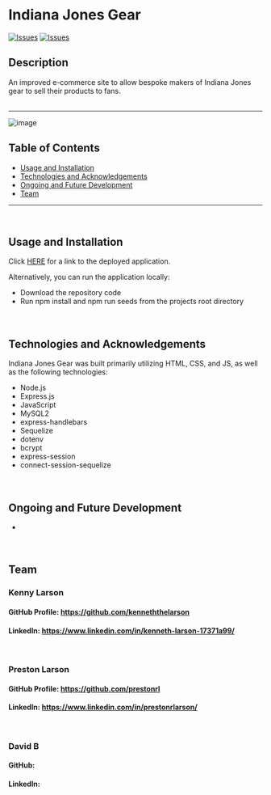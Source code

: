 # Indiana Jones Gear

[![Issues](https://img.shields.io/github/issues/prestonrl/fan-gear)](https://github.com/prestonrl/fan-gear/issues) [![Issues](https://img.shields.io/github/contributors/prestonrl/fan-gear)](https://github.com/prestonrl/fan-gear/graphs/contributors)

## Description

An improved e-commerce site to allow bespoke makers of Indiana Jones gear to sell their products to fans. 
</br></br>

---
![image]()
## Table of Contents

- [Usage and Installation](#Usage-and-Installation)
- [Technologies and Acknowledgements](#Technologies-and-Acknowledgements)
- [Ongoing and Future Development](#Ongoing-and-Future-Development)
- [Team](#Team)

---

</br>

## Usage and Installation

Click [HERE]() for a link to the deployed application.

Alternatively, you can run the application locally:

- Download the repository code
- Run npm install and npm run seeds from the projects root directory
  </br></br></br>

## Technologies and Acknowledgements

Indiana Jones Gear was built primarily utilizing HTML, CSS, and JS, as well as the following technologies:

- Node.js
- Express.js
- JavaScript
- MySQL2
- express-handlebars
- Sequelize
- dotenv
- bcrypt
- express-session
- connect-session-sequelize
  </br></br></br>

## Ongoing and Future Development

- 
  </br></br></br>

## Team

### Kenny Larson

#### GitHub Profile: https://github.com/kenneththelarson

#### LinkedIn: https://www.linkedin.com/in/kenneth-larson-17371a99/

<br>

### Preston Larson

#### GitHub Profile: https://github.com/prestonrl

#### LinkedIn: https://www.linkedin.com/in/prestonrlarson/

<br>

### David B

#### GitHub: 

#### LinkedIn: 